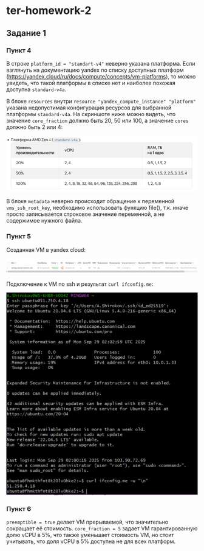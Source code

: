 # ter-homework-2

## Задание 1

### Пункт 4

В строке `platform_id = "standart-v4"` неверно указана платформа. Если взглянуть на документацию yandex по списку доступных платформ (https://yandex.cloud/ru/docs/compute/concepts/vm-platforms), то можно увидеть, что такой платформы в списке нет и наиболее похожая доступна `standard-v4a`.

В блоке `resources` внутри `resource "yandex_compute_instance" "platform"` указана недопустимая конфигурация ресурсов для выбранной платформы `standard-v4a`. На скриншоте ниже можно видеть, что значение `core_fraction` должно быть 20, 50 или 100, а значение `cores` должно быть 2 или 4:

![alt text](https://github.com/RiteHist/ter-homework-2/blob/main/media/1.PNG?raw=true)

В блоке `metadata` неверно происходит обращение к переменной `vms_ssh_root_key`, необходимо использовать функцию file(), т.к. иначе просто записывается строковое значение переменной, а не содержимое нужного файла.

### Пункт 5

Созданная VM в yandex cloud:

![alt text](https://github.com/RiteHist/ter-homework-2/blob/main/media/2.PNG?raw=true)

Подключение к VM по ssh и результат `curl ifconfig.me`:

![alt text](https://github.com/RiteHist/ter-homework-2/blob/main/media/3.PNG?raw=true)

### Пункт 6

`preemptible = true` делает VM прерываемой, что значительно сокращает её стоимость. `core_fraction = 5` задает VM гарантированную долю vCPU в 5%, что также уменьшает стоимость VM, но стоит учитывать, что доля vCPU в 5% доступна не для всех платформ.
